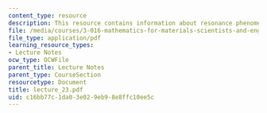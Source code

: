 ```yaml
---
content_type: resource
description: This resource contains information about resonance phenomena.
file: /media/courses/3-016-mathematics-for-materials-scientists-and-engineers-fall-2005/c16bb77c1da03e029eb98e8ffc10ee5c_lecture_23.pdf
file_type: application/pdf
learning_resource_types:
- Lecture Notes
ocw_type: OCWFile
parent_title: Lecture Notes
parent_type: CourseSection
resourcetype: Document
title: lecture_23.pdf
uid: c16bb77c-1da0-3e02-9eb9-8e8ffc10ee5c
---
```

